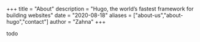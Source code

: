 +++
title = "About"
description = "Hugo, the world’s fastest framework for building websites"
date = "2020-08-18"
aliases = ["about-us","about-hugo","contact"]
author = "Zahna"
+++

todo
